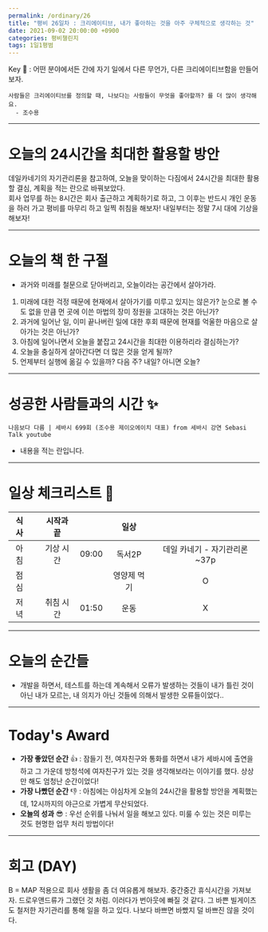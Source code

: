 ```yaml
---
permalink: /ordinary/26
title: "평비 26일차 : 크리에이티브, 내가 좋아하는 것을 아주 구체적으로 생각하는 것"
date: 2021-09-02 20:00:00 +0900
categories: 평비챌린지
tags: 1일1평범
---  
```

Key 🔑 : 어떤 분야에서든 간에 자기 일에서 다른 무언가, 다른 크리에이티브함을 만들어보자.
```
사람들은 크리에이티브를 정의할 때, 나보다는 사람들이 무엇을 좋아할까? 를 더 많이 생각해요.
  - 조수용
```

---
# 오늘의 24시간을 최대한 활용할 방안
데일카네기의 자기관리론을 참고하여, 오늘을 맞이하는 다짐에서 24시간을 최대한 활용할 결심, 계획을 적는 란으로 바꿔보았다.  
회사 업무를 하는 8시간은 회사 출근하고 계획하기로 하고, 그 이후는 반드시 개인 운동을 하러 가고 평비를 마무리 하고 일찍 취침을 해보자! 내일부터는 정말 7시 대에 기상을 해보자!

---
# 오늘의 책 한 구절
- 과거와 미래를 철문으로 닫아버리고, 오늘이라는 공간에서 살아가라.
1. 미래에 대한 걱정 때문에 현재에서 살아가기를 미루고 있지는 않은가? 눈으로 볼 수도 없을 만큼 먼 곳에 이쓴 마법의 장미 정원을 고대하는 것은 아닌가?  
2. 과거에 일어난 일, 이미 끝나버린 일에 대한 후회 때문에 현재를 억울한 마음으로 살아가는 것은 아닌가?  
3. 아침에 일어나면서 오늘을 붙잡고 24시간을 최대한 이용하리라 결심하는가?  
4. 오늘을 충실하게 살아간다면 더 많은 것을 얻게 될까?  
5. 언제부터 실행에 옮길 수 있을까? 다음 주? 내일? 아니면 오늘?  

---
# 성공한 사람들과의 시간 ✨
`나음보다 다름 | 세바시 699회 (조수용 제이오에이치 대표) from 세바시 강연 Sebasi Talk youtube`  
- 내용을 적는 란입니다.

---
# 일상 체크리스트 📃

| 식사 |  | 시작과 끝 |  | 일상 |  |
|:----:|:----:|:----:|:----:|:----:|:----:|
| 아침 |  | 기상 시간 | 09:00 | 독서2P | 데일 카네기 - 자기관리론 ~37p |
| 점심 |  |  |  | 영양제 먹기 | O |
| 저녁 |  | 취침 시간 | 01:50 | 운동 | X |

---
# 오늘의 순간들
- 개발을 하면서, 테스트를 하는데 계속해서 오류가 발생하는 것들이 내가 틀린 것이 아닌 내가 모르는, 내 의지가 아닌 것들에 의해서 발생한 오류들이었다..

---
# Today's Award
- **가장 좋았던 순간** 👍 : 잠들기 전, 여자친구와 통화를 하면서 내가 세바시에 출연을 하고 그 가운데 방청석에 여자친구가 있는 것을 생각해보라는 이야기를 했다. 상상만 해도 엄청난 순간이었다!
- **가장 나빴던 순간** 👎 : 아침에는 야심차게 오늘의 24시간을 활용할 방안을 계획했는데, 12시까지의 야근으로 가볍게 무산되었다.
- **오늘의 성과** 😎 : 우선 순위를 나눠서 일을 해보고 있다. 미룰 수 있는 것은 미루는 것도 현명한 업무 처리 방법이다!

---
# 회고 (DAY)
B = MAP 적용으로 회사 생활을 좀 더 여유롭게 해보자. 중간중간 휴식시간을 가져보자. 드로우앤드류가 그랬던 것 처럼. 이러다가 번아웃에 빠질 것 같다. 그 바쁜 빌게이츠도 철저한 자기관리를 통해 일을 하고 있다. 나보다 바쁘면 바빴지 덜 바쁘진 않을 것이다.